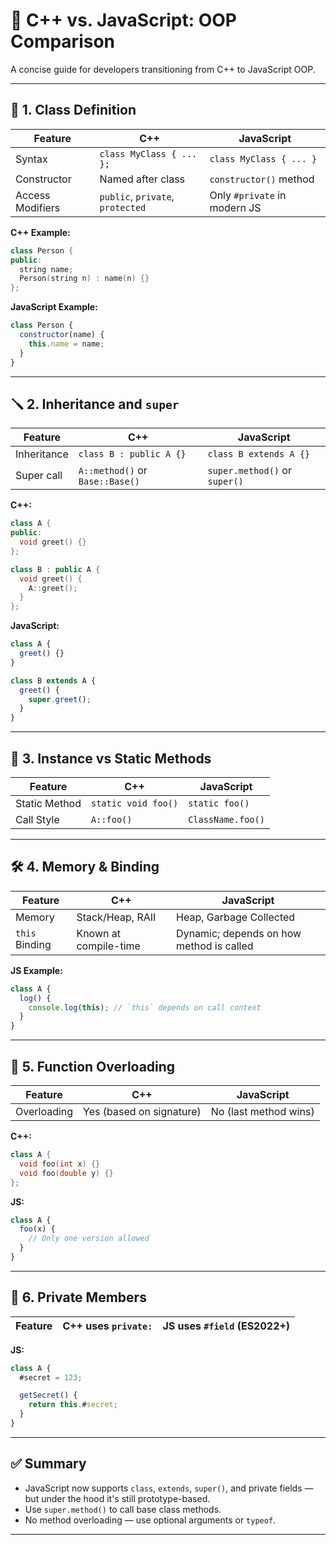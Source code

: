 # 🧠 C++ vs. JavaScript: OOP Comparison

A concise guide for developers transitioning from C++ to JavaScript OOP.

---

## 🧱 1. Class Definition

| Feature           | C++                              | JavaScript                          |
|------------------|----------------------------------|-------------------------------------|
| Syntax           | `class MyClass { ... };`         | `class MyClass { ... }`             |
| Constructor      | Named after class                | `constructor()` method              |
| Access Modifiers | `public`, `private`, `protected` | Only `#private` in modern JS        |

**C++ Example:**

```cpp
class Person {
public:
  string name;
  Person(string n) : name(n) {}
};
```

**JavaScript Example:**

```js
class Person {
  constructor(name) {
    this.name = name;
  }
}
```

---

## 🪛 2. Inheritance and `super`

| Feature          | C++                                 | JavaScript                            |
|-----------------|--------------------------------------|---------------------------------------|
| Inheritance     | `class B : public A {}`              | `class B extends A {}`                |
| Super call      | `A::method()` or `Base::Base()`      | `super.method()` or `super()`         |

**C++:**

```cpp
class A {
public:
  void greet() {}
};

class B : public A {
  void greet() {
    A::greet();
  }
};
```

**JavaScript:**

```js
class A {
  greet() {}
}

class B extends A {
  greet() {
    super.greet();
  }
}
```

---

## 🧠 3. Instance vs Static Methods

| Feature        | C++                          | JavaScript                          |
|---------------|-------------------------------|-------------------------------------|
| Static Method | `static void foo()`           | `static foo()`                      |
| Call Style    | `A::foo()`                    | `ClassName.foo()`                   |

---

## 🛠 4. Memory & Binding

| Feature        | C++                               | JavaScript                             |
|----------------|------------------------------------|----------------------------------------|
| Memory         | Stack/Heap, RAII                  | Heap, Garbage Collected                |
| `this` Binding | Known at compile-time             | Dynamic; depends on how method is called |

**JS Example:**

```js
class A {
  log() {
    console.log(this); // `this` depends on call context
  }
}
```

---

## 🔄 5. Function Overloading

| Feature         | C++                        | JavaScript                  |
|----------------|-----------------------------|-----------------------------|
| Overloading     | Yes (based on signature)    | No (last method wins)       |

**C++:**

```cpp
class A {
  void foo(int x) {}
  void foo(double y) {}
};
```

**JS:**

```js
class A {
  foo(x) {
    // Only one version allowed
  }
}
```

---

## 🧩 6. Private Members

| Feature      | C++ uses `private:`            | JS uses `#field` (ES2022+) |
|--------------|--------------------------------|-----------------------------|

**JS:**

```js
class A {
  #secret = 123;

  getSecret() {
    return this.#secret;
  }
}
```

---

## ✅ Summary

- JavaScript now supports `class`, `extends`, `super()`, and private fields — but under the hood it's still prototype-based.
- Use `super.method()` to call base class methods.
- No method overloading — use optional arguments or `typeof`.

---
